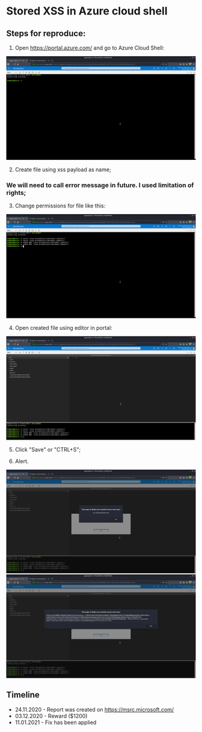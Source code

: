 # Stored XSS in Azure cloud shell

## Steps for reproduce:

1. Open https://portal.azure.com/ and go to Azure Cloud Shell:

![](1.png)

2. Create file using xss payload as name;

### We will need to call error message in future. I used limitation of rights;

3. Change permissions for file like this:

![](2.png)

4. Open created file using editor in portal:

![](3.png)

5. Click "Save" or "CTRL+S";

6. Alert.

![](4.png)
![](5.png)


## Timeline

- 24.11.2020 - Report was created on https://msrc.microsoft.com/
- 03.12.2020 - Reward ($1200)
- 11.01.2021 - Fix has been applied
